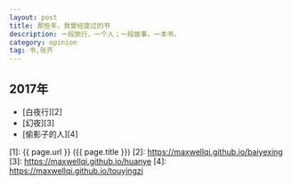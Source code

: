 ```yaml
---
layout: post
title: 那些年，我曾经度过的书
description: 一段旅行，一个人；一段故事，一本书。
category: opinion
tag: 书,张齐
---
```



## 2017年

- [白夜行][2]
- [幻夜][3]
- [偷影子的人][4]





[MaxwellQi]: https://maxwellqi.github.io "MaxwellQi"
[1]: {{ page.url }} ({{ page.title }})
[2]: https://maxwellqi.github.io/baiyexing
[3]: https://maxwellqi.github.io/huanye
[4]: https://maxwellqi.github.io/touyingzi